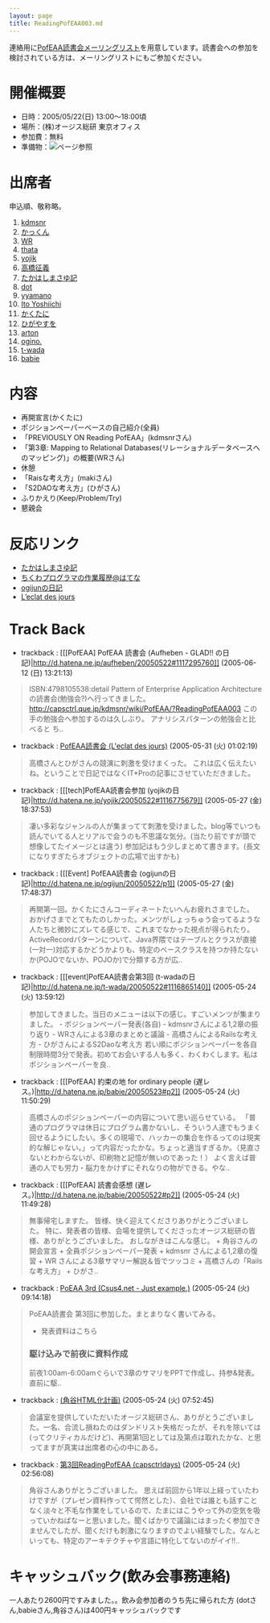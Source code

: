 ```yaml
---
layout: page
title: ReadingPofEAA003.md
---
```



連絡用に[PofEAA読書会メーリングリスト](PofEAAReadingMailingList)を用意しています。読書会への参加を検討されている方は、メーリングリストにもご参加ください。

# 開催概要
- 日時：2005/05/22(日) 13:00〜18:00頃
- 場所：(株)オージス総研 東京オフィス
- 参加費：無料
- 準備物：![](用意するもの)ページ参照

# 出席者
申込順、敬称略。
1. [kdmsnr](http://capsctrl.que.jp/kdmsnr/diary/)
1. [かっくん](http://secure.ddo.jp/~kaku/tdiary/)
1. [WR](http://www.csus4.net/d/)
1. [thata](http://d.hatena.ne.jp/thata/)
1. [yojik](http://d.hatena.ne.jp/yojik/)
1. [高橋征義](http://www.rubycolor.org/maki/)
1. [たかはしまさゆ記](http://rektunpe.dip.jp/~masayuki/diary/)
1. [dot](http://blog.prebyte.jp/)
1. [yyamano](http://d.hatena.ne.jp/yyamano/)
1. [Ito Yoshiichi](http://d.hatena.ne.jp/aufheben/)
1. [かくたに](http://kakutani.com/)
1. [ひがやすを](http://d.hatena.ne.jp/higayasuo/)
1. [arton](http://arton.no-ip.info/diary/)
1. [ogino.](http://d.hatena.ne.jp/ogijun/)
1. [t-wada](http://d.hatena.ne.jp/t-wada/)
1. [babie](http://d.hatena.ne.jp/babie/)

# 内容

- 再開宣言(かくたに)
- ポジションペーパーベースの自己紹介(全員)
- 「PREVIOUSLY ON Reading PofEAA」(kdmsnrさん)
- 「第3章: Mapping to Relational Databases(リレーショナルデータベースへのマッピング)」の概要(WRさん)
- 休憩
- 「Raisな考え方」(makiさん)
- 「S2DAOな考え方」(ひがさん)
- ふりかえり(Keep/Problem/Try)
- 懇親会

# 反応リンク

- [たかはしまさゆ記](http://rektunpe.dip.jp/~masayuki/diary/?date=20050522)
- [ちくわプログラマの作業履歴@はてな](http://d.hatena.ne.jp/thata/20050523#1116775712)
- [ogijunの日記](http://d.hatena.ne.jp/ogijun/20050522/p1)
- [L’eclat des jours](http://arton.no-ip.info/diary/20050522.html#p01)

# Track Back

- trackback : [[[PofEAA] PofEAA 読書会 (Aufheben - GLAD!! の日記)|http://d.hatena.ne.jp/aufheben/20050522#1117295760]] (2005-06-12 (日) 13:21:13)
> ISBN:4798105538:detail  Pattern of Enterprise Application Architecture  の読書会(勉強会?)へ行ってきました。   http://capsctrl.que.jp/kdmsnr/wiki/PofEAA/?ReadingPofEAA003  この手の勉強会へ参加するのは久しぶり。  アナリシスパターンの勉強会と比べると  ち..


- trackback : [PofEAA読書会 (L'eclat des jours)](http://arton.no-ip.info/diary/20050531.html#p01) (2005-05-31 (火) 01:02:19)
>高橋さんとひがさんの競演に刺激を受けまくった。
>これは広く伝えたいね。ということで日記ではなくIT*Proの記事にさせていただきました。


- trackback : [[[tech]PofEAA読書会参加 (yojikの日記)|http://d.hatena.ne.jp/yojik/20050522#1116775679]] (2005-05-27 (金) 18:37:53)
>凄い多彩なジャンルの人が集まってて刺激を受けました。blog等でいつも読んでいてる人とリアルで会うのも不思議な気分。(当たり前ですが頭で想像してたイメージとは違う)  参加記はもう少しまとめて書きます。(長文になりすぎたらオブジェクトの広場で出すかも)  


- trackback : [[[Event] PofEAA読書会 (ogijunの日記)|http://d.hatena.ne.jp/ogijun/20050522/p1]] (2005-05-27 (金) 17:48:37)
>再開第一回。かくたにさんコーディネートたいへんお疲れさまでした。 おかげさまでとてもたのしかった。メンツがしょっちゅう会ってるような人たちと微妙にズレてる感じで、これまでなかった視点が得られたり。 ActiveRecordパターンについて、Java界隈ではテーブルとクラスが直接(一対一)対応するかどうかよりも、特定のベースクラスを持つか持たないか(POJOでないか、POJOか)で分類する方が広..


- trackback : [[[event]PofEAA読書会第3回 (t-wadaの日記)|http://d.hatena.ne.jp/t-wada/20050522#1116865140]] (2005-05-24 (火) 13:59:12)
>参加してきました。当日のメニューは以下の感じ。すごいメンツが集まりました。  - ポジションペーパー発表(各自) - kdmsnrさんによる1,2章の振り返り - WRさんによる3章のまとめと議論 - 高橋さんによるRailsな考え方 - ひがさんによるS2Daoな考え方  若い順にポジションペーパーを各自制限時間3分で発表。初めてお会いする人も多く、わくわくします。私はポジションペーパーを良..


- trackback : [[[PofEAA] 約束の地 for ordinary people (遅レス。)|http://d.hatena.ne.jp/babie/20050523#p2]] (2005-05-24 (火) 11:50:29)
>高橋さんのポジションペーパーの内容について思い巡らせている。   「普通のプログラマは休日にプログラム書かないし、そういう人達でもうまく回せるようにしたい。多くの現場で、ハッカーの集合を作るってのは現実的な解じゃない。」って内容だったかな。ちょっと適当すぎるか。（見直さないとわからないが、印刷物と記憶が無いのであった！）   よく言えば普通の人でも労力・脳力をかけずにそれなりの物ができる。やな..


- trackback : [[[PofEAA] 読書会感想 (遅レス。)|http://d.hatena.ne.jp/babie/20050522#p2]] (2005-05-24 (火) 11:49:28)
>無事帰宅しますた。   皆様、快く迎えてくださりありがとうございました。 特に、発表者の皆様、会場を提供してくださったオージス総研の皆様、ありがとうございました。   おしながきはこんな感じ。 + 角谷さんの開会宣言 + 全員ポジションペーパー発表 + kdmsnr さんによる1,2章の復習 + WR さんによる3章サマリー解説＆皆でツッコミ + 高橋さんの「Rails な考え方」 + ひがさ..


- trackback : [PoEAA 3rd (Csus4.net - Just example.)](http://www.csus4.net/d/2005/05/22/poeaa-3rd/) (2005-05-24 (火) 09:14:18)
>PoEAA読書会 第3回に参加した。まとまりなく書いてみる。
>
>* 発表資料はこちら
>
>### 駆け込みで前夜に資料作成
>前夜1:00am-6:00amぐらいで3章のサマリをPPTで作成し、持参&発表。
>直前に駆..


- trackback : [ (角谷HTML化計画)](http://kakutani.com/20050522.html#p02) (2005-05-24 (火) 07:52:45)
>会議室を提供していただいたオージス総研さん、ありがとうございました。一名、合流し損ねたのはダンドリスト失格だったが、それを除いては(ってクリティカルだけど)、再開第1回としては及第点は取れたかな、と思ってますが真実は出席者の心の中にある。


- trackback : [第3回ReadingPofEAA (capsctrldays)](http://capsctrl.que.jp/kdmsnr/diary/20050522.html#p01) (2005-05-24 (火) 02:56:08)
>
>角谷さんありがとうございました。
>思えば前回から1年以上経っていたわけですが（プレゼン資料作ってて愕然とした）、会社では誰とも話すことなく淡々と不毛な作業をしているので、たまにはこうやって外の空気を吸っていかねばなーと思いました。聞くばかりで議論にはまったく参加できませんでしたが、聞くだけも刺激になりますのでよい経験でした。なんといっても、特定のアーキテクチャや言語に特化してないのがイイ!!..


# キャッシュバック(飲み会事務連絡)
一人あたり2600円ですみました。。飲み会参加者のうち先に帰られた方
(dotさん,babieさん,角谷さん)は400円キャッシュバックです
